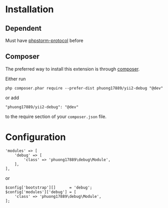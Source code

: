 # Installation #

## Dependent ##

Must have [phpstorm-protocol](https://github.com/phuong17889/phpstorm-protocol) before

## Composer ##

The preferred way to install this extension is through [composer](http://getcomposer.org/download/).

Either run

```
php composer.phar require --prefer-dist phuong17889/yii2-debug "@dev"
```

or add

```
"phuong17889/yii2-debug": "@dev"
```

to the require section of your `composer.json` file.

# Configuration #

```
'modules' => [
    'debug' => [
        'class' => 'phuong17889\debug\Module',
    ], 
],
```
or
```
$config['bootstrap'][]      = 'debug';
$config['modules']['debug'] = [
    'class' => 'phuong17889\debug\Module',
];
```

